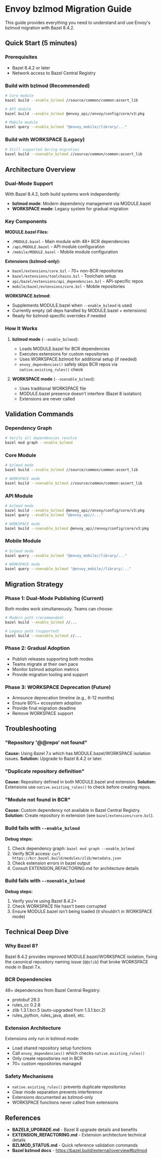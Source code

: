 # Envoy bzlmod Migration Guide

This guide provides everything you need to understand and use Envoy's bzlmod migration with Bazel 8.4.2.

## Quick Start (5 minutes)

### Prerequisites
- Bazel 8.4.2 or later
- Network access to Bazel Central Registry

### Build with bzlmod (Recommended)
```bash
# Core module
bazel build --enable_bzlmod //source/common/common:assert_lib

# API module
bazel build --enable_bzlmod @envoy_api//envoy/config/core/v3:pkg

# Mobile module
bazel query --enable_bzlmod "@envoy_mobile//library/..."
```

### Build with WORKSPACE (Legacy)
```bash
# Still supported during migration
bazel build --noenable_bzlmod //source/common/common:assert_lib
```

## Architecture Overview

### Dual-Mode Support
With Bazel 8.4.2, both build systems work independently:
- **bzlmod mode**: Modern dependency management via MODULE.bazel
- **WORKSPACE mode**: Legacy system for gradual migration

### Key Components

**MODULE.bazel Files:**
- `/MODULE.bazel` - Main module with 48+ BCR dependencies
- `/api/MODULE.bazel` - API module configuration
- `/mobile/MODULE.bazel` - Mobile module configuration

**Extensions (bzlmod-only):**
- `bazel/extensions/core.bzl` - 70+ non-BCR repositories
- `bazel/extensions/toolchains.bzl` - Toolchain setup
- `api/bazel/extensions/api_dependencies.bzl` - API-specific repos
- `mobile/bazel/extensions/core.bzl` - Mobile repositories

**WORKSPACE.bzlmod:**
- Supplements MODULE.bazel when `--enable_bzlmod` is used
- Currently empty (all deps handled by MODULE.bazel + extensions)
- Ready for bzlmod-specific overrides if needed

### How It Works

1. **bzlmod mode** (`--enable_bzlmod`):
   - Loads MODULE.bazel for BCR dependencies
   - Executes extensions for custom repositories
   - Uses WORKSPACE.bzlmod for additional setup (if needed)
   - `envoy_dependencies()` safely skips BCR repos via `native.existing_rules()` check

2. **WORKSPACE mode** (`--noenable_bzlmod`):
   - Uses traditional WORKSPACE file
   - MODULE.bazel presence doesn't interfere (Bazel 8 isolation)
   - Extensions are never called

## Validation Commands

### Dependency Graph
```bash
# Verify all dependencies resolve
bazel mod graph --enable_bzlmod
```

### Core Module
```bash
# bzlmod mode
bazel build --enable_bzlmod //source/common/common:assert_lib

# WORKSPACE mode
bazel build --noenable_bzlmod //source/common/common:assert_lib
```

### API Module
```bash
# bzlmod mode
bazel build --enable_bzlmod @envoy_api//envoy/config/core/v3:pkg
bazel query --enable_bzlmod "@envoy_api//..."

# WORKSPACE mode
bazel build --noenable_bzlmod @envoy_api//envoy/config/core/v3:pkg
```

### Mobile Module
```bash
# bzlmod mode
bazel query --enable_bzlmod "@envoy_mobile//library/..."

# WORKSPACE mode
bazel query --noenable_bzlmod "@envoy_mobile//library/..."
```

## Migration Strategy

### Phase 1: Dual-Mode Publishing (Current)
Both modes work simultaneously. Teams can choose:
```bash
# Modern path (recommended)
bazel build --enable_bzlmod //...

# Legacy path (supported)
bazel build --noenable_bzlmod //...
```

### Phase 2: Gradual Adoption
- Publish releases supporting both modes
- Teams migrate at their own pace
- Monitor bzlmod adoption metrics
- Provide migration tooling and support

### Phase 3: WORKSPACE Deprecation (Future)
- Announce deprecation timeline (e.g., 6-12 months)
- Ensure 80%+ ecosystem adoption
- Provide final migration deadline
- Remove WORKSPACE support

## Troubleshooting

### "Repository '@@repo' not found"
**Cause:** Using Bazel 7.x which has MODULE.bazel/WORKSPACE isolation issues.
**Solution:** Upgrade to Bazel 8.4.2 or later.

### "Duplicate repository definition"
**Cause:** Repository defined in both MODULE.bazel and extension.
**Solution:** Extensions use `native.existing_rules()` to check before creating repos.

### "Module not found in BCR"
**Cause:** Custom dependency not available in Bazel Central Registry.
**Solution:** Create repository in extension (see `bazel/extensions/core.bzl`).

### Build fails with `--enable_bzlmod`
**Debug steps:**
1. Check dependency graph: `bazel mod graph --enable_bzlmod`
2. Verify BCR access: `curl https://bcr.bazel.build/modules/zlib/metadata.json`
3. Check extension errors in bazel output
4. Consult EXTENSION_REFACTORING.md for architecture details

### Build fails with `--noenable_bzlmod`
**Debug steps:**
1. Verify you're using Bazel 8.4.2+
2. Check WORKSPACE file hasn't been corrupted
3. Ensure MODULE.bazel isn't being loaded (it shouldn't in WORKSPACE mode)

## Technical Deep Dive

### Why Bazel 8?
Bazel 8.4.2 provides improved MODULE.bazel/WORKSPACE isolation, fixing the canonical repository naming issue (`@@zlib`) that broke WORKSPACE mode in Bazel 7.x.

### BCR Dependencies
48+ dependencies from Bazel Central Registry:
- protobuf 29.3
- rules_cc 0.2.8
- zlib 1.3.1.bcr.5 (auto-upgraded from 1.3.1.bcr.2)
- rules_python, rules_java, abseil, etc.

### Extension Architecture
Extensions only run in bzlmod mode:
- Load shared repository setup functions
- Call `envoy_dependencies()` which checks `native.existing_rules()`
- Only create repositories not in BCR
- 70+ custom repositories managed

### Safety Mechanisms
- `native.existing_rules()` prevents duplicate repositories
- Clear mode separation prevents interference
- Extensions documented as bzlmod-only
- WORKSPACE functions never called from extensions

## References

- **BAZEL8_UPGRADE.md** - Bazel 8 upgrade details and benefits
- **EXTENSION_REFACTORING.md** - Extension architecture technical details
- **BZLMOD_STATUS.md** - Quick reference validation commands
- **Bazel bzlmod docs** - https://bazel.build/external/overview#bzlmod

